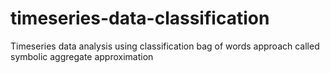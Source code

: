 # timeseries-data-classification
Timeseries data analysis using classification bag of words approach called symbolic aggregate approximation
